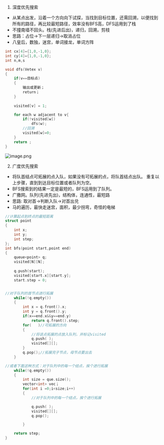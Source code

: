 1. 深度优先搜索
- 从某点出发，沿着一个方向向下试探，当找到目标位置，还需回溯，以便找到所有的路径，再比较最短路径，效率没有BFS高，DFS运用到了栈
- 不撞南墙不回头。栈(先进后出)，递归，回溯，剪枝
- 思路：占位->下一层递归->取消占位
- 八皇后，数独，迷宫，单词接龙，单词方阵

```c++
int cx[4]={1,0,-1,0};
int cy[4]={1,0,-1,0};
int n,m,s

void dfs(Vetex v)
{
    if(v==目标点)
    {
        输出或更新；
        return；
    }
    
    visited[v] = 1;

    for each w adjacent to v{
        if(!visited[w])
            dfs(w);
        //回溯
        visited[w]=0;
    }
    return ; 
}
```
![image.png](https://i.loli.net/2021/07/15/sGd1l6ygQkF7rW3.png)

2. 广度优先搜索
- 将队首结点可拓展的点入队，如果没有可拓展的点，将队首结点出队。
重复以上步骤，直到到达目标位置或者队列为空。
- BFS搜索到的结果一定是最短的，BFS运用到了队列。
- 广撒网。队列(先进先出)，结构体，连通性，最短路
- 思路: 取对首->判断入队->对首出兑
- 马的遍历，最快走迷宫，面积，最少拐弯，奇怪的电梯


```c++
//计算起点到终点的最短距离
struct point
{
    int x;
    int y;
    int step;
};
int bfs(point start,point end)
{ 
    queue<point> q;
    visited[N][N];
    
    q.push(start);
    visited[start.x][start.y];
    start.step = 0;


//对于队列的首节点进行拓展
    while(!q.empty())
    {
        int x = q.front().x;
        int y = q.front().y;
        if(x==end.x&&y==end.y)
            return q.front().step;
        for(   )//可拓展的方向
        {
            //将该点拓展的点放入队列，并标记visited
            q.push( );
            visited[][];
        }
        q.pop();//拓展完子节点，母节点要出去
    }

//或者下面这种方式：对于队列中的每一个结点，挨个进行拓展
    while(!q.empty())
    {
        int size = que.size();
        vector<int> vec；
        for(int i =0;i<size;i++)
        {
            //对于队列中的每一个结点，挨个进行拓展

            q.push( );
            visited[][];
            q.pop();

        }

    return step;
}


```